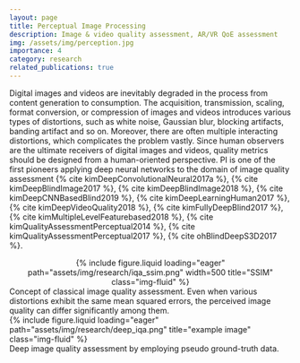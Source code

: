 ```yaml
---
layout: page
title: Perceptual Image Processing
description: Image & video quality assessment, AR/VR QoE assessment
img: /assets/img/perception.jpg
importance: 4
category: research
related_publications: true
---
```


Digital images and videos are inevitably degraded in the process from content generation to consumption. The acquisition, transmission, scaling, format conversion, or compression of images and videos introduces various types of distortions, such as white noise, Gaussian blur, blocking artifacts, banding artifact and so on. Moreover, there are often multiple interacting distortions, which complicates the problem vastly. Since human observers are the ultimate receivers of digital images and videos, quality metrics should be designed from a human-oriented perspective.
PI is one of the first pioneers applying deep neural networks to the domain of image quality assessment
{% cite kimDeepConvolutionalNeural2017a %}, {% cite kimDeepBlindImage2017 %}, {% cite kimDeepBlindImage2018 %}, {% cite kimDeepCNNBasedBlind2019 %}, {% cite kimDeepLearningHuman2017 %}, {% cite kimDeepVideoQuality2018 %}, {% cite kimFullyDeepBlind2017 %}, {% cite kimMultipleLevelFeaturebased2018 %}, {% cite kimQualityAssessmentPerceptual2014 %}, {% cite kimQualityAssessmentPerceptual2017 %}, {% cite ohBlindDeepS3D2017 %}.

<div align="center">
    <div class="row">
        <div class="col-sm mt-3 mt-md-0">
            {% include figure.liquid loading="eager" path="assets/img/research/iqa_ssim.png" width=500 title="SSIM" class="img-fluid" %}
        </div>
    </div>
</div>
<div class="caption">
    Concept of classical image quality assessment. Even when various distortions exhibit the same mean squared errors, the perceived image quality can differ significantly among them.
</div>



<div class="row">
    <div class="col-sm mt-3 mt-md-0">
        {% include figure.liquid loading="eager" path="assets/img/research/deep_iqa.png" title="example image" class="img-fluid" %}
    </div>
</div>
<div class="caption">
    Deep image quality assessment by employing pseudo ground-truth data.
</div>

